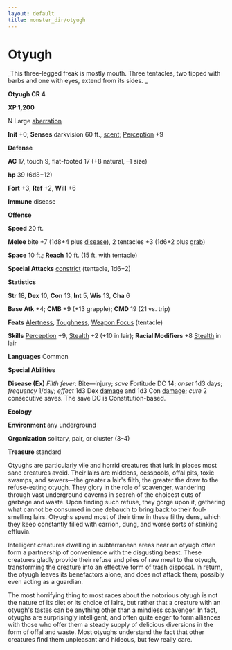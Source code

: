 ```yaml
---
layout: default
title: monster_dir/otyugh
---
```

# Otyugh

_This three-legged freak is mostly mouth. Three tentacles, two tipped with barbs and one with eyes, extend from its sides. _

**Otyugh CR 4**

**XP 1,200**

N Large [aberration](creatureTypes#_aberration)

**Init** +0; **Senses** darkvision 60 ft., [scent](universalMonsterRules#_scent); [Perception](../skill_dir/perception#_perception) +9

**Defense**

**AC** 17, touch 9, flat-footed 17 (+8 natural, –1 size)

**hp** 39 (6d8+12)

**Fort** +3, **Ref** +2, **Will** +6

**Immune** disease

**Offense**

**Speed** 20 ft.

**Melee** bite +7 (1d8+4 plus [disease](universalMonsterRules#_disease)), 2 tentacles +3 (1d6+2 plus [grab](universalMonsterRules#_grab))

**Space** 10 ft.; **Reach** 10 ft. (15 ft. with tentacle)

**Special Attacks** [constrict](universalMonsterRules#_constrict) (tentacle, 1d6+2)

**Statistics**

**Str** 18, **Dex** 10, **Con** 13, **Int** 5, **Wis** 13, **Cha** 6

**Base Atk** +4; **CMB** +9 (+13 grapple); **CMD** 19 (21 vs. trip)

**Feats** [Alertness](../feats#_alertness), [Toughness](../feats#_toughness), [Weapon Focus](../feats#_weapon-focus) (tentacle)

**Skills** [Perception](../skill_dir/perception#_perception) +9, [Stealth](../skill_dir/stealth#_stealth) +2 (+10 in lair); **Racial Modifiers** +8 [Stealth](../skill_dir/stealth#_stealth) in lair

**Languages** Common

**Special Abilities**

**Disease (Ex)** _Filth fever_: Bite—injury; _save_ Fortitude DC 14; _onset_ 1d3 days; _frequency_ 1/day; _effect_ 1d3 Dex [damage](universalMonsterRules#_ability-damage-and-drain) and 1d3 Con [damage](universalMonsterRules#_ability-damage-and-drain); _cure_ 2 consecutive saves. The save DC is Constitution-based.

**Ecology**

**Environment** any underground

**Organization** solitary, pair, or cluster (3–4)

**Treasure** standard

Otyughs are particularly vile and horrid creatures that lurk in places most sane creatures avoid. Their lairs are middens, cesspools, offal pits, toxic swamps, and sewers—the greater a lair's filth, the greater the draw to the refuse-eating otyugh. They glory in the role of scavenger, wandering through vast underground caverns in search of the choicest cuts of garbage and waste. Upon finding such refuse, they gorge upon it, gathering what cannot be consumed in one debauch to bring back to their foul-smelling lairs. Otyughs spend most of their time in these filthy dens, which they keep constantly filled with carrion, dung, and worse sorts of stinking effluvia.

Intelligent creatures dwelling in subterranean areas near an otyugh often form a partnership of convenience with the disgusting beast. These creatures gladly provide their refuse and piles of raw meat to the otyugh, transforming the creature into an effective form of trash disposal. In return, the otyugh leaves its benefactors alone, and does not attack them, possibly even acting as a guardian.

The most horrifying thing to most races about the notorious otyugh is not the nature of its diet or its choice of lairs, but rather that a creature with an otyugh's tastes can be anything other than a mindless scavenger. In fact, otyughs are surprisingly intelligent, and often quite eager to form alliances with those who offer them a steady supply of delicious diversions in the form of offal and waste. Most otyughs understand the fact that other creatures find them unpleasant and hideous, but few really care.

